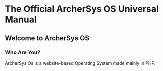 # The Official ArcherSys OS Universal  Manual
## Welcome to ArcherSys OS
### Who Are You?
ArcherSys Os is a website-based Operating System made mainly in PHP.